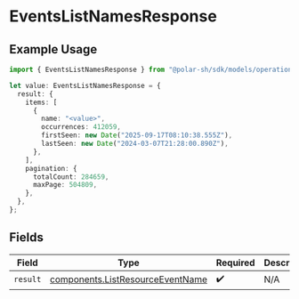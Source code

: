 # EventsListNamesResponse

## Example Usage

```typescript
import { EventsListNamesResponse } from "@polar-sh/sdk/models/operations/eventslistnames.js";

let value: EventsListNamesResponse = {
  result: {
    items: [
      {
        name: "<value>",
        occurrences: 412059,
        firstSeen: new Date("2025-09-17T08:10:38.555Z"),
        lastSeen: new Date("2024-03-07T21:28:00.890Z"),
      },
    ],
    pagination: {
      totalCount: 284659,
      maxPage: 504809,
    },
  },
};
```

## Fields

| Field                                                                                | Type                                                                                 | Required                                                                             | Description                                                                          |
| ------------------------------------------------------------------------------------ | ------------------------------------------------------------------------------------ | ------------------------------------------------------------------------------------ | ------------------------------------------------------------------------------------ |
| `result`                                                                             | [components.ListResourceEventName](../../models/components/listresourceeventname.md) | :heavy_check_mark:                                                                   | N/A                                                                                  |